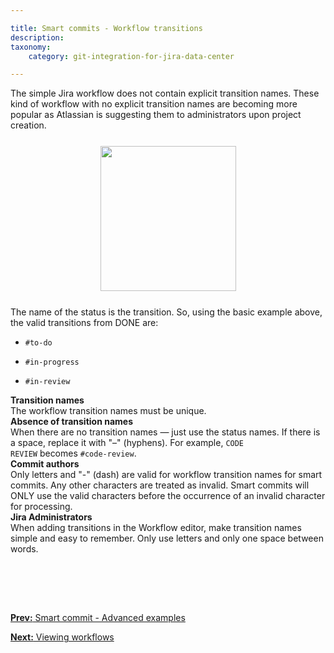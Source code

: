 ```yaml
---

title: Smart commits - Workflow transitions
description:
taxonomy:
    category: git-integration-for-jira-data-center

---
```


The simple Jira workflow does not contain explicit transition names. These kind of workflow with no explicit transition names are becoming more popular as Atlassian is suggesting them to administrators upon project creation.

<img src='/wp-content/uploads/gij-jira-simple-workflow.png' width=217 height=232 style='display:block;margin:25px auto;max-width:100%' />

The name of the status is the transition. So, using the basic example above, the valid transitions from DONE are:

*   `#to-do`

*   `#in-progress`

*   `#in-review`

<div class="bbb-callout bbb--alert">
    <div class="irow">
    <div class="ilogobox">
        <span class="logoimg"></span>
    </div>
    <div class="imsgbox">
        <b>Transition names</b><br>
        The workflow transition names must be unique.
    </div>
    </div>
</div>

<div class="bbb-callout bbb--tip">
    <div class="irow">
    <div class="ilogobox">
        <span class="logoimg"></span>
    </div>
    <div class="imsgbox">
        <b>Absence of transition names</b><br>
        When there are no transition names — just use the status names. If there is a space, replace it with "–" (hyphens). For example, <code>CODE REVIEW</code> becomes <code>#code-review</code>.
    </div>
    </div>
</div>

<div class="bbb-callout bbb--note">
    <div class="irow">
    <div class="ilogobox">
        <span class="logoimg"></span>
    </div>
    <div class="imsgbox">
        <b>Commit authors</b><br>
        Only letters and "-" (dash) are valid for workflow transition names for smart commits. Any other characters are treated as invalid. Smart commits will ONLY use the valid characters before the occurrence of an invalid character for processing.
    </div>
    </div>
</div>

<div class="bbb-callout bbb--alert">
    <div class="irow">
    <div class="ilogobox">
        <span class="logoimg"></span>
    </div>
    <div class="imsgbox">
        <b>Jira Administrators</b><br>
        When adding transitions in the Workflow editor, make transition names simple and easy to remember. Only use letters and only one space between words.
    </div>
    </div>
</div>

&nbsp;

<br>
<br>

[**Prev:** Smart commit - Advanced examples](/git-integration-for-jira-data-center/advanced-examples-gij-self-managed)

[**Next:** Viewing workflows](/git-integration-for-jira-data-center/viewing-workflows-gij-self-managed)


